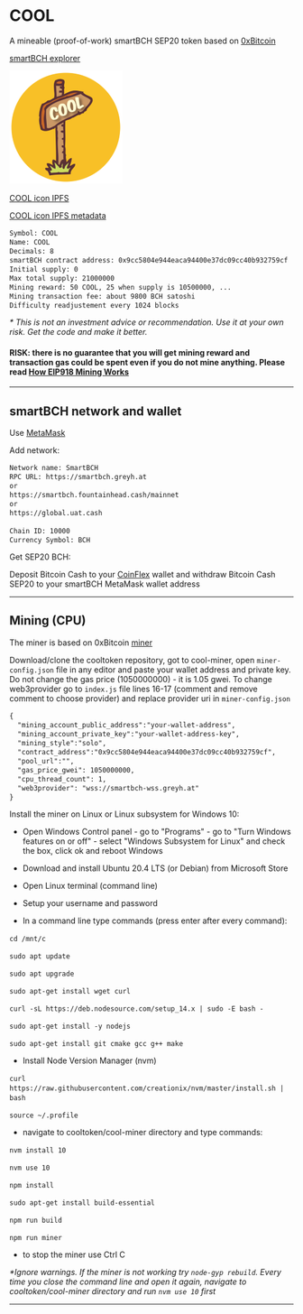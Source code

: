 # COOL

A mineable (proof-of-work) smartBCH SEP20 token based on [0xBitcoin](https://0xbitcoin.org)

[smartBCH explorer](https://smartscan.cash)

![Coolicon](img/Coolicon.png)

[COOL icon IPFS](https://gateway.pinata.cloud/ipfs/QmNrtEQ2Nh8zcLFBGgb9ALjLEbqNzDvc38dSkevHABY6RQ)

[COOL icon IPFS metadata](https://gateway.pinata.cloud/ipfs/QmQLWQZF1RhXvi2nCwpBjvnyXyZZ8EpNi47HfKzwnYc3Z2)

```
Symbol: COOL
Name: COOL
Decimals: 8
smartBCH contract address: 0x9cc5804e944eaca94400e37dc09cc40b932759cf
Initial supply: 0
Max total supply: 21000000
Mining reward: 50 COOL, 25 when supply is 10500000, ...
Mining transaction fee: about 9800 BCH satoshi
Difficulty readjustement every 1024 blocks
```

_* This is not an investment advice or recommendation. Use it at your own risk. Get the code and make it better._

#### RISK: there is no guarantee that you will get mining reward and transaction gas could be spent even if you do not mine anything. Please read [How EIP918 Mining Works](https://0xbitcoin.org/#/)

--------------------------------------------------------------------------------------------

## smartBCH network and wallet

Use [MetaMask](https://metamask.io/)

Add network:

```
Network name: SmartBCH
RPC URL: https://smartbch.greyh.at
or
https://smartbch.fountainhead.cash/mainnet
or
https://global.uat.cash

Chain ID: 10000
Currency Symbol: BCH
```

Get SEP20 BCH:

Deposit Bitcoin Cash to your [CoinFlex](https://coinflex.com/) wallet and withdraw Bitcoin Cash SEP20 to your smartBCH MetaMask wallet address

--------------------------------------------------------------------------------------------

## Mining (CPU)

The miner is based on 0xBitcoin [miner](https://github.com/0xbitcoin/0xbitcoin-miner)

Download/clone the cooltoken repository, got to cool-miner, open `miner-config.json` file in any editor and paste your wallet address and private key. Do not change the gas price (1050000000) - it is 1.05 gwei. To change web3provider go to `index.js` file lines 16-17 (comment and remove comment to choose provider) and replace provider uri in `miner-config.json` 

```
{
  "mining_account_public_address":"your-wallet-address",
  "mining_account_private_key":"your-wallet-address-key",
  "mining_style":"solo",
  "contract_address":"0x9cc5804e944eaca94400e37dc09cc40b932759cf",
  "pool_url":"",
  "gas_price_gwei": 1050000000,
  "cpu_thread_count": 1,
  "web3provider": "wss://smartbch-wss.greyh.at"
}
```

Install the miner on Linux or Linux subsystem for Windows 10:

- Open Windows Control panel - go to "Programs" - go to "Turn Windows features on or off" - select "Windows Subsystem for Linux" and check the box, click ok and reboot Windows

- Download and install Ubuntu 20.4 LTS (or Debian) from Microsoft Store

- Open Linux terminal (command line)

- Setup your username and password

- In a command line type commands (press enter after every command):

`cd /mnt/c`

`sudo apt update`

`sudo apt upgrade`

`sudo apt-get install wget curl`

`curl -sL https://deb.nodesource.com/setup_14.x | sudo -E bash -`

`sudo apt-get install -y nodejs`

`sudo apt-get install git cmake gcc g++ make`

- Install Node Version Manager (nvm)

`curl https://raw.githubusercontent.com/creationix/nvm/master/install.sh | bash`

`source ~/.profile`

- navigate to cooltoken/cool-miner directory and type commands:

`nvm install 10`

`nvm use 10`

`npm install`

`sudo apt-get install build-essential`

`npm run build`

`npm run miner`

- to stop the miner use Ctrl C

_*Ignore warnings. If the miner is not working try `node-gyp rebuild`. Every time you close the command line and open it again, navigate to cooltoken/cool-miner directory and run `nvm use 10` first_

----------------------------------------------------------------------------------------

